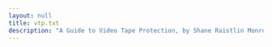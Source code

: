 ```yaml
---
layout: null
title: vtp.txt
description: "A Guide to Video Tape Protection, by Shane Raistlin Monroe (Decmber 11, 1989)"
---
```

